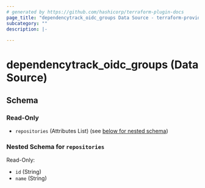 ```yaml
---
# generated by https://github.com/hashicorp/terraform-plugin-docs
page_title: "dependencytrack_oidc_groups Data Source - terraform-provider-dependency-track"
subcategory: ""
description: |-
  
---
```


# dependencytrack_oidc_groups (Data Source)





<!-- schema generated by tfplugindocs -->
## Schema

### Read-Only

- `repositories` (Attributes List) (see [below for nested schema](#nestedatt--repositories))

<a id="nestedatt--repositories"></a>
### Nested Schema for `repositories`

Read-Only:

- `id` (String)
- `name` (String)
